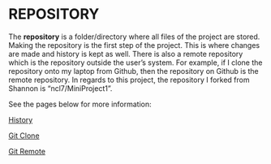 # REPOSITORY

The **repository** is a folder/directory where all files of the project are stored. Making the repository is the first step of the project. This is where changes are made and history is kept as well. There is also a remote repository which is the repository outside the user’s system. For example, if I clone the repository onto my laptop from Github, then the repository on Github is the remote repository. In regards to this project, the repository I forked from Shannon is “ncl7/MiniProject1”.

See the pages below for more information:

[History](https://github.com/Shannon-NJIT/MiniProject1/blob/master/LinuxCommands/LinuxCommands2.md)

[Git Clone](https://github.com/Shannon-NJIT/MiniProject1/blob/master/GitCommands/Clone.md)

[Git Remote](https://github.com/Shannon-NJIT/MiniProject1/blob/master/GitCommands/GitRemote.md)

